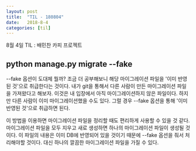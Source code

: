 ```yaml
---
layout: post
title:  "TIL - 180804"
date:   2018-8-4
categories: [til]
---
```


8월 4일 TIL : 배민찬 카피 프로젝트

## python manage.py migrate --fake

--fake 옵션이 도대체 뭘까? 조금 더 공부해보니 해당 마이그레이션 파일을 '이미 반영된 것'으로 취급한다는 것이다. 내가 git을 통해서 다른 사람이 만든 마이그레이션 파일을 가져왔다고 해보자. 이것은 내 입장에서 아직 마이그레이션하지 않은 파일이다. 하지만 다른 사람이 이미 마이그레이션했을 수도 있다. 그럴 경우 --fake 옵션을 통해 '이미 반영된 것'으로 취급하면 된다.

이 방법을 이용하면 마이그레이션 파일을 정리할 때도 편리하게 사용할 수 있을 것 같다. 마이그레이션 파일을 모두 지우고 새로 생성하면 하나의 마이그레이션 파일이 생성될 것이다. 이 파일의 내용은 이미 DB에 반영되어 있을 것이기 때문에 --fake 옵션을 줘서 처리해야할 것이다. 대신 하나의 깔끔한 마이그레이션 파일을 가질 수 있다.
